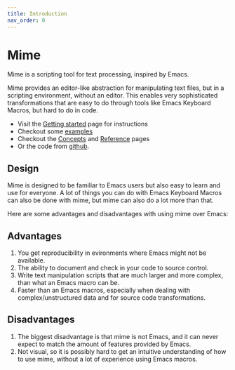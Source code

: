 ```yaml
---
title: Introduction
nav_order: 0
---
```

# Mime

Mime is a scripting tool for text processing, inspired by Emacs.

Mime provides an editor-like abstraction for manipulating text files,
but in a scripting environment, without an editor.  This enables very
sophisticated transformations that are easy to do through tools like
Emacs Keyboard Macros, but hard to do in code.

* Visit the [Getting started](getting-started.md) page for instructions
* Checkout some [examples](examples.md)
* Checkout the [Concepts](concepts.md) and [Reference](reference.md) pages
* Or the code from [github](https://github.com/shsms/mime).

## Design

Mime is designed to be familiar to Emacs users but also easy to learn
and use for everyone.  A lot of things you can do with Emacs Keyboard
Macros can also be done with mime, but mime can also do a lot more
than that.

Here are some advantages and disadvantages with using mime over Emacs:

## Advantages

1. You get reproducibility in evironments where Emacs might not be
   available.
2. The ability to document and check in your code to source control.
3. Write text manipulation scripts that are much larger and more
   complex, than what an Emacs macro can be.
4. Faster than an Emacs macros, especially when dealing with
   complex/unstructured data and for source code transformations.

## Disadvantages

1. The biggest disadvantage is that mime is not Emacs, and it can
   never expect to match the amount of features provided by Emacs.
2. Not visual, so it is possibly hard to get an intuitive
   understanding of how to use mime, without a lot of experience using
   Emacs macros.
